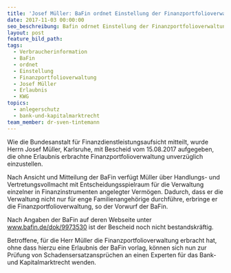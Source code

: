 ```yaml
---
title: 'Josef Müller: BaFin ordnet Einstellung der Finanzportfolioverwaltung an'
date: 2017-11-03 00:00:00
seo_beschreibung: Bafin odrnet Einstellung der Finanzportfolioverwaltung bei Josef Müller an.
layout: post
feature_bild_path:
tags:
  - Verbraucherinformation
  - BaFin
  - ordnet
  - Einstellung
  - Finanzportfolioverwaltung
  - Josef Müller
  - Erlaubnis
  - KWG
topics:
  - anlegerschutz
  - bank-und-kapitalmarktrecht
team_member: dr-sven-tintemann
---
```



Wie die Bundesanstalt f&uuml;r Finanzdienstleistungsaufsicht mitteilt, wurde Herrn Josef M&uuml;ller, Karlsruhe, mit Bescheid vom 15.08.2017 aufgegeben, die ohne Erlaubnis erbrachte Finanzportfolioverwaltung unverz&uuml;glich einzustellen.

Nach Ansicht und Mitteilung der BaFin verf&uuml;gt M&uuml;ller &uuml;ber Handlungs- und Vertretungsvollmacht mit Entscheidungsspielraum f&uuml;r die Verwaltung einzelner in Finanzinstrumenten angelegter Verm&ouml;gen. Dadurch, dass er die Verwaltung nicht nur f&uuml;r enge Familienangeh&ouml;rige durchf&uuml;hre, erbringe er die Finanzportfolioverwaltung, so der Vorwurf der BaFin.

Nach Angaben der BaFin auf deren Webseite unter www.bafin.de/dok/9973530 ist der Bescheid noch nicht bestandskr&auml;ftig.

Betroffene, f&uuml;r die Herr M&uuml;ller die Finanzportfolioverwaltung erbracht hat, ohne dass hierzu eine Erlaubnis der BaFin vorlag, k&ouml;nnen sich nun zur Pr&uuml;fung von Schadensersatzanspr&uuml;chen an einen Experten f&uuml;r das Bank- und Kapitalmarktrecht wenden.